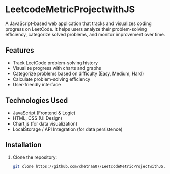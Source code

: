 # LeetcodeMetricProjectwithJS

A JavaScript-based web application that tracks and visualizes coding progress on LeetCode. It helps users analyze their problem-solving efficiency, categorize solved problems, and monitor improvement over time.

## Features
- Track LeetCode problem-solving history  
- Visualize progress with charts and graphs  
- Categorize problems based on difficulty (Easy, Medium, Hard)  
- Calculate problem-solving efficiency  
- User-friendly interface  

## Technologies Used
- JavaScript (Frontend & Logic)  
- HTML, CSS (UI Design)  
- Chart.js (for data visualization)  
- LocalStorage / API Integration (for data persistence)  

## Installation
1. Clone the repository:  
   ```bash
   git clone https://github.com/chetnaa07/LeetcodeMetricProjectwithJS.git
